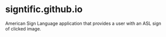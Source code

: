 # signtific.github.io
American Sign Language application that provides a user with an ASL sign of clicked image.
